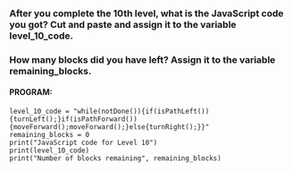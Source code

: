 ### After you complete the 10th level, what is the JavaScript code you got? Cut and paste and assign it to the variable level_10_code.
### How many blocks did you have left? Assign it to the variable remaining_blocks.
#### PROGRAM:
```
level_10_code = "while(notDone()){if(isPathLeft()){turnLeft();}if(isPathForward()){moveForward();moveForward();}else{turnRight();}}"
remaining_blocks = 0
print("JavaScript code for Level 10")
print(level_10_code)
print("Number of blocks remaining", remaining_blocks)
```
